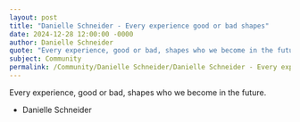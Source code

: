 ```yaml
---
layout: post
title: "Danielle Schneider - Every experience good or bad shapes"
date: 2024-12-28 12:00:00 -0000
author: Danielle Schneider
quote: "Every experience, good or bad, shapes who we become in the future."
subject: Community
permalink: /Community/Danielle Schneider/Danielle Schneider - Every experience good or bad shapes
---
```


Every experience, good or bad, shapes who we become in the future.

- Danielle Schneider
